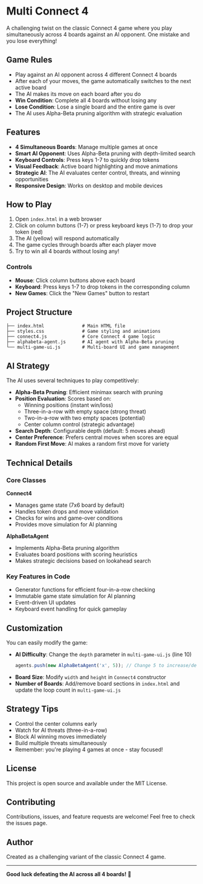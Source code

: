 # Multi Connect 4

A challenging twist on the classic Connect 4 game where you play simultaneously across 4 boards against an AI opponent. One mistake and you lose everything!

##  Game Rules

- Play against an AI opponent across 4 different Connect 4 boards
- After each of your moves, the game automatically switches to the next active board
- The AI makes its move on each board after you do
- **Win Condition**: Complete all 4 boards without losing any
- **Lose Condition**: Lose a single board and the entire game is over
- The AI uses Alpha-Beta pruning algorithm with strategic evaluation

##  Features

- **4 Simultaneous Boards**: Manage multiple games at once
- **Smart AI Opponent**: Uses Alpha-Beta pruning with depth-limited search
- **Keyboard Controls**: Press keys 1-7 to quickly drop tokens
- **Visual Feedback**: Active board highlighting and move animations
- **Strategic AI**: The AI evaluates center control, threats, and winning opportunities
- **Responsive Design**: Works on desktop and mobile devices

##  How to Play

1. Open `index.html` in a web browser
2. Click on column buttons (1-7) or press keyboard keys (1-7) to drop your token (red)
3. The AI (yellow) will respond automatically
4. The game cycles through boards after each player move
5. Try to win all 4 boards without losing any!

### Controls

- **Mouse**: Click column buttons above each board
- **Keyboard**: Press keys 1-7 to drop tokens in the corresponding column
- **New Games**: Click the "New Games" button to restart

##  Project Structure

```
├── index.html              # Main HTML file
├── styles.css              # Game styling and animations
├── connect4.js             # Core Connect 4 game logic
├── alphabeta-agent.js      # AI agent with Alpha-Beta pruning
└── multi-game-ui.js        # Multi-board UI and game management
```

##  AI Strategy

The AI uses several techniques to play competitively:

- **Alpha-Beta Pruning**: Efficient minimax search with pruning
- **Position Evaluation**: Scores based on:
  - Winning positions (instant win/loss)
  - Three-in-a-row with empty space (strong threat)
  - Two-in-a-row with two empty spaces (potential)
  - Center column control (strategic advantage)
- **Search Depth**: Configurable depth (default: 5 moves ahead)
- **Center Preference**: Prefers central moves when scores are equal
- **Random First Move**: AI makes a random first move for variety

##  Technical Details

### Core Classes

**Connect4**
- Manages game state (7x6 board by default)
- Handles token drops and move validation
- Checks for wins and game-over conditions
- Provides move simulation for AI planning

**AlphaBetaAgent**
- Implements Alpha-Beta pruning algorithm
- Evaluates board positions with scoring heuristics
- Makes strategic decisions based on lookahead search

### Key Features in Code

- Generator functions for efficient four-in-a-row checking
- Immutable game state simulation for AI planning
- Event-driven UI updates
- Keyboard event handling for quick gameplay

##  Customization

You can easily modify the game:

- **AI Difficulty**: Change the `depth` parameter in `multi-game-ui.js` (line 10)
  ```javascript
  agents.push(new AlphaBetaAgent('x', 5)); // Change 5 to increase/decrease difficulty
  ```
- **Board Size**: Modify `width` and `height` in `Connect4` constructor
- **Number of Boards**: Add/remove board sections in `index.html` and update the loop count in `multi-game-ui.js`

##  Strategy Tips

- Control the center columns early
- Watch for AI threats (three-in-a-row)
- Block AI winning moves immediately
- Build multiple threats simultaneously
- Remember: you're playing 4 games at once - stay focused!

##  License

This project is open source and available under the MIT License.

##  Contributing

Contributions, issues, and feature requests are welcome! Feel free to check the issues page.

##  Author

Created as a challenging variant of the classic Connect 4 game.

---

**Good luck defeating the AI across all 4 boards!** 🎲
